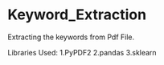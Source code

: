 # Keyword_Extraction
Extracting the keywords from Pdf File.

Libraries Used:
  1.PyPDF2
  2.pandas
  3.sklearn
